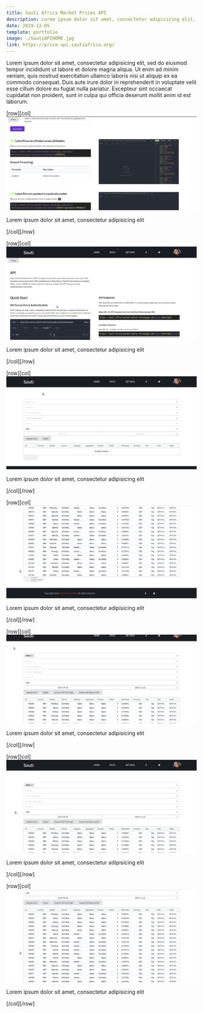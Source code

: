 ```yaml
---
title: Sauti Africa Market Prices API
description: Lorem ipsum dolor sit amet, consectetur adipisicing elit, sed do eiusmod tempor incididunt ut labore et dolore magna aliqua.
date: 2019-12-05
template: portfolio
image: ./SautiAPIHOME.jpg
link: https://price-api.sautiafrica.org/
---
```


Lorem ipsum dolor sit amet, consectetur adipisicing elit, sed do eiusmod tempor incididunt ut labore et dolore magna aliqua. Ut enim ad minim veniam, quis nostrud exercitation ullamco laboris nisi ut aliquip ex ea commodo consequat. Duis aute irure dolor in reprehenderit in voluptate velit esse cillum dolore eu fugiat nulla pariatur. Excepteur sint occaecat cupidatat non proident, sunt in culpa qui officia deserunt mollit anim id est laborum.

[row][col]
![image](./docsgifexamples.gif)

Lorem ipsum dolor sit amet, consectetur adipisicing elit

[/col][/row]

[row][col]
![image](./docsplayground.gif)

Lorem ipsum dolor sit amet, consectetur adipisicing elit

[/col][/row]

[row][col]
![image](./filters.gif)

Lorem ipsum dolor sit amet, consectetur adipisicing elit

[/col][/row]

[row][col]
![image](./pagination&caching.gif)

Lorem ipsum dolor sit amet, consectetur adipisicing elit

[/col][/row]

[row][col]
![image](./sessionsave.gif)

Lorem ipsum dolor sit amet, consectetur adipisicing elit

[/col][/row]

[row][col]
![image](./exportpage.gif)

Lorem ipsum dolor sit amet, consectetur adipisicing elit

[/col][/row]

[row][col]
![image](./exportall.gif)

Lorem ipsum dolor sit amet, consectetur adipisicing elit

[/col][/row]
